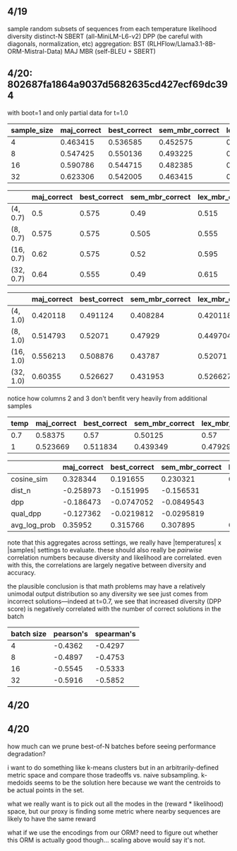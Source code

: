 ## 4/19

sample random subsets of sequences from each temperature
  likelihood
  diversity
    distinct-N
    SBERT (all-MiniLM-L6-v2)
    DPP (be careful with diagonals, normalization, etc)
  aggregation:
    BST (RLHFlow/Llama3.1-8B-ORM-Mistral-Data)
    MAJ
    MBR (self-BLEU + SBERT)

## 4/20: 802687fa1864a9037d5682635cd427ecf69dc394

with boot=1 and only partial data for t=1.0

| sample_size | maj_correct | best_correct | sem_mbr_correct | lex_mbr_correct |
|-------------|-------------|--------------|-----------------|-----------------|
| 4           | 0.463415    | 0.536585     | 0.452575        | 0.471545        |
| 8           | 0.547425    | 0.550136     | 0.493225        | 0.506775        |
| 16          | 0.590786    | 0.544715     | 0.482385        | 0.560976        |
| 32          | 0.623306    | 0.542005     | 0.463415        | 0.574526        |

|           | maj_correct | best_correct | sem_mbr_correct | lex_mbr_correct |
|-----------|-------------|--------------|-----------------|-----------------|
| (4, 0.7)  | 0.5         | 0.575        | 0.49            | 0.515           |
| (8, 0.7)  | 0.575       | 0.575        | 0.505           | 0.555           |
| (16, 0.7) | 0.62        | 0.575        | 0.52            | 0.595           |
| (32, 0.7) | 0.64        | 0.555        | 0.49            | 0.615           |

|           | maj_correct | best_correct | sem_mbr_correct | lex_mbr_correct |
|-----------|-------------|--------------|-----------------|-----------------|
| (4, 1.0)  | 0.420118    | 0.491124     | 0.408284        | 0.420118        |
| (8, 1.0)  | 0.514793    | 0.52071      | 0.47929         | 0.449704        |
| (16, 1.0) | 0.556213    | 0.508876     | 0.43787         | 0.52071         |
| (32, 1.0) | 0.60355     | 0.526627     | 0.431953        | 0.526627        |

notice how columns 2 and 3 don't benfit very heavily from additional samples

| temp | maj_correct | best_correct | sem_mbr_correct | lex_mbr_correct |
|------|-------------|--------------|-----------------|-----------------|
| 0.7  | 0.58375     | 0.57         | 0.50125         | 0.57            |
| 1    | 0.523669    | 0.511834     | 0.439349        | 0.47929         |

|              |   maj_correct |   best_correct |   sem_mbr_correct |   lex_mbr_correct |
|--------------|---------------|----------------|-------------------|-------------------|
| cosine_sim   |      0.328344 |      0.191655  |         0.230321  |          0.294955 |
| dist_n       |     -0.258973 |     -0.151995  |        -0.156531  |         -0.255537 |
| dpp          |     -0.186473 |     -0.0747052 |        -0.0849543 |         -0.160496 |
| qual_dpp     |     -0.127362 |     -0.0219812 |        -0.0295819 |         -0.100558 |
| avg_log_prob |      0.35952  |      0.315766  |         0.307895  |          0.354459 |

note that this aggregates across settings, we really have |temperatures| x |samples| settings to evaluate.
these should also really be _pairwise_ correlation numbers because diversity and likelihood are correlated.
even with this, the correlations are largely negative between diversity and accuracy.

the plausible conclusion is that math problems may have a relatively unimodal output distribution so any diversity we see just comes from incorrect solutions—indeed at t=0.7, we see that increased diversity (DPP score) is negatively correlated with the number of correct solutions in the batch

| batch size | pearson's | spearman's |
|------------|-----------|------------|
| 4          | -0.4362   | -0.4297    |
| 8          | -0.4897   | -0.4753    |
| 16         | -0.5545   | -0.5333    |
| 32         | -0.5916   | -0.5852    |

## 4/20

## 4/20

how much can we prune best-of-N batches before seeing performance degradation?

i want to do something like k-means clusters but in an arbitrarily-defined metric space and compare those tradeoffs vs. naive subsampling. k-medoids seems to be the solution here because we want the centroids to be actual points in the set.

what we really want is to pick out all the modes in the (reward * likelihood) space, but our proxy is finding some metric where nearby sequences are likely to have the same reward

what if we use the encodings from our ORM? need to figure out whether this ORM is actually good though... scaling above would say it's not.
